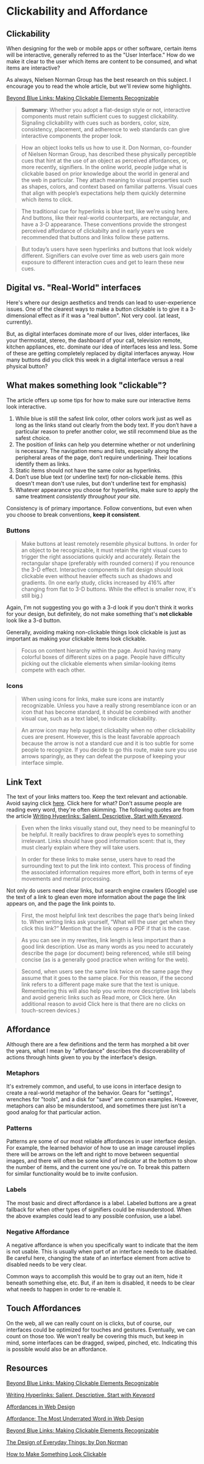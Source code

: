# Clickability and Affordance

## Clickability

When designing for the web or mobile apps or other software, certain items will be interactive, generally referred to as the "User Interface." How do we make it clear to the user which items are content to be consumed, and what items are interactive?

As always, Nielsen Norman Group has the best research on this subject. I encourage you to read the whole article, but we'll review some highlights.

[Beyond Blue Links: Making Clickable Elements Recognizable](https://www.nngroup.com/articles/clickable-elements/)

> **Summary**: Whether you adopt a flat-design style or not, interactive components must retain sufficient cues to suggest clickability. Signaling clickability with cues such as borders, color, size, consistency, placement, and adherence to web standards can give interactive components the proper look.

> How an object looks tells us how to use it. Don Norman, co-founder of Nielsen Norman Group, has described these physically perceptible cues that hint at the use of an object as perceived affordances, or, more recently, signifiers. In the online world, people judge what is clickable based on prior knowledge about the world in general and the web in particular. They attach meaning to visual properties such as shapes, colors, and context based on familiar patterns. Visual cues that align with people’s expectations help them quickly determine which items to click.

> The traditional cue for hyperlinks is blue text, like we’re using here. And buttons, like their real-world counterparts, are rectangular, and have a 3-D appearance. These conventions provide the strongest perceived affordance of clickabilty and in early years we recommended that buttons and links follow these patterns.

> But today’s users have seen hyperlinks and buttons that look widely different. Signifiers can evolve over time as web users gain more exposure to different interaction cues and get to learn these new cues.

## Digital vs. "Real-World" interfaces

Here's where our design aesthetics and trends can lead to user-experience issues. One of the clearest ways to make a button clickable is to give it a 3-dimensional effect as if it was a "real button". Not very cool. (at least, currently).

But, as digital interfaces dominate more of our lives, older interfaces, like your thermostat, stereo, the dashboard of your call, television remote, kitchen appliances, etc. dominate our idea of interfaces less and less. Some of these are getting completely replaced by digital interfaces anyway. How many buttons did you click this week in a digital interface versus a real physical button?

## What makes something look "clickable"?

The article offers up some tips for how to make sure our interactive items look interactive.

1. While blue is still the safest link color, other colors work just as well as long as the links stand out clearly from the body text. If you don’t have a particular reason to prefer another color, we still recommend blue as the safest choice.
2. The position of links can help you determine whether or not underlining is necessary. The navigation menu and lists, especially along the peripheral areas of the page, don’t require underlining. Their locations identify them as links.
3. Static items should not have the same color as hyperlinks.
4. Don’t use blue text (or underline text) for non-clickable items. (this doesn't mean don't use rules, but don't underline text for emphasis)
5. Whatever appearance you choose for hyperlinks, make sure to apply the same treatment _consistently throughout your site_.

Consistency is of primary importance. Follow conventions, but even when you choose to break conventions, **keep it consistent**.

### Buttons

> Make buttons at least remotely resemble physical buttons. In order for an object to be recognizable, it must retain the right visual cues to trigger the right associations quickly and accurately. Retain the rectangular shape (preferably with rounded corners) if you renounce the 3-D effect. Interactive components in flat design should look clickable even without heavier effects such as shadows and gradients. (In one early study, clicks increased by 416% after changing from flat to 3-D buttons. While the effect is smaller now, it's still big.)

Again, I'm not suggesting you go with a 3-d look if you don't think it works for your design, but definitely, do not make something that's **not clickable** look like a 3-d button.

Generally, avoiding making non-clickable things look clickable is just as important as making your clickable items look clickable.

> Focus on content hierarchy within the page. Avoid having many colorful boxes of different sizes on a page. People have difficulty picking out the clickable elements when similar-looking items compete with each other.

### Icons

> When using icons for links, make sure icons are instantly recognizable. Unless you have a really strong resemblance icon or an icon that has become standard, it should be combined with another visual cue, such as a text label, to indicate clickability.

> An arrow icon may help suggest clickabilty when no other clickability cues are present. However, this is the least favorable approach because the arrow is not a standard cue and it is too subtle for some people to recognize. If you decide to go this route, make sure you use arrows sparingly, as they can defeat the purpose of keeping your interface simple.

## Link Text

The text of your links matters too. Keep the text relevant and actionable. Avoid saying click <a href="#">here</a>. Click here for what? Don't assume people are reading every word, they're often skimming. The following quotes are from the article [Writing Hyperlinks: Salient, Descriptive, Start with Keyword](https://www.nngroup.com/articles/writing-links/).

> Even when the links visually stand out, they need to be meaningful to be helpful. It really backfires to draw people’s eyes to something irrelevant. Links should have good information scent: that is, they must clearly explain where they will take users.

> In order for these links to make sense, users have to read the surrounding text to put the link into context. This process of finding the associated information requires more effort, both in terms of eye movements and mental processing.

Not only do users need clear links, but search engine crawlers (Google) use the text of a link to glean even more information about the page the link appears on, and the page the link points to.

> First, the most helpful link text describes the page that’s being linked to. When writing links ask yourself, “What will the user get when they click this link?” Mention that the link opens a PDF if that is the case.

> As you can see in my rewrites, link length is less important than a good link description. Use as many words as you need to accurately describe the page (or document) being referenced, while still being concise (as is a generally good practice when writing for the web).

> Second, when users see the same link twice on the same page they assume that it goes to the same place. For this reason, if the second link refers to a different page make sure that the text is unique. Remembering this will also help you write more descriptive link labels and avoid generic links such as Read more, or Click here. (An additional reason to avoid Click here is that there are no clicks on touch-screen devices.)

## Affordance

Although there are a few definitions and the term has morphed a bit over the years, what I mean by "affordance" describes the discoverability of actions through hints given to you by the interface's design.

<!-- ## Signifiers

Don Norman, the author of "The Design of Everyday Things", prefers the term _Signifiers_. In various ways, characteristics of an object suggest to the individual what actions are possible. Signifiers are the “perceivable parts of an affordance”. Again using the door knob example, its roundness signifies that it affords twisting.  -->

### Metaphors

It's extremely common, and useful, to use icons in interface design to create a real-world metaphor of the behavior. Gears for "settings", wrenches for "tools", and a disk for "save" are common examples. However, metaphors can also be misunderstood, and sometimes there just isn't a good analog for that particular action.

### Patterns

Patterns are some of our most reliable affordances in user interface design. For example, the learned behavior of how to use an image carousel implies there will be arrows on the left and right to move between sequential images, and there will often be some kind of indicator at the bottom to show the number of items, and the current one you're on. To break this pattern for similar functionality would be to invite confusion.

### Labels

The most basic and direct affordance is a label. Labeled buttons are a great fallback for when other types of signifiers could be misunderstood. When the above examples could lead to any possible confusion, use a label.

### Negative Affordance

A negative affordance is when you specifically want to indicate that the item is not usable. This is usually when part of an interface needs to be disabled. Be careful here, changing the state of an interface element from active to disabled needs to be very clear.

Common ways to accomplish this would be to gray out an item, hide it beneath something else, etc. But, if an item is disabled, it needs to be clear what needs to happen in order to re-enable it.

## Touch Affordances

On the web, all we can really count on is clicks, but of course, our interfaces could be optimized for touches and gestures. Eventually, we can count on those too. We won't really be covering this much, but keep in mind, some interfaces can be dragged, swiped, pinched, etc. Indicating this is possible would also be an affordance.

## Resources

[Beyond Blue Links: Making Clickable Elements Recognizable](https://www.nngroup.com/articles/clickable-elements/)

[Writing Hyperlinks: Salient, Descriptive, Start with Keyword](https://www.nngroup.com/articles/writing-links/)

[Affordances in Web Design](https://blog.teamtreehouse.com/affordances-web-design)

[Affordance: The Most Underrated Word in Web Design](https://www.smashingmagazine.com/2014/06/affordance-most-underrated-word-in-web-design/)

[Beyond Blue Links: Making Clickable Elements Recognizable](https://www.nngroup.com/articles/clickable-elements/)

[The Design of Everyday Things: by Don Norman](https://www.amazon.com/gp/product/0465050654/)

[How to Make Something Look Clickable](http://thehipperelement.com/post/152994809915/how-to-make-something-look-clickable)
